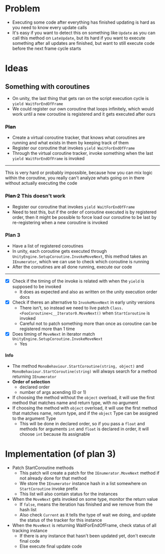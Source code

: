 # Problem
- Executing some code after everything has finished updating is hard as you need to know every update calls
- It's easy if you want to detect this on something like `Update` as you can call this method on `LateUpdate`, but its hard if you want to execute something after all updates are finished, but want to still execute code before the next frame cycle starts

# Ideas
## Something with coroutines
- On unity, the last thing that gets ran on the script execution cycle is `yield WaitForEndOfFrame`
- We could register our own coroutine that loops infinitely, which would work until a new coroutine is registered and it gets executed after ours

### ~~Plan~~
- Create a virtual coroutine tracker, that knows what coroutines are running and what exists in them by keeping track of them
- Register our coroutine that invokes `yield WaitForEndOfFrame`
- Through the virtual coroutine tracker, invoke something when the last `yield WaitForEndOfFrame` is invoked
---
This is very hard or probably impossible, because how you can mix logic within the coroutine, you really can't analyze whats going on in there without actually executing the code

### ~~Plan 2~~ This doesn't work
- Register our coroutine that invokes `yield WaitForEndOfFrame`
- Need to test this, but if the order of coroutine executed is by registered order, then it might be possible to force load our coroutine to be last by re-registering when a new coroutine is invoked

### Plan 3
- Have a list of registered coroutines
- In unity, each coroutine gets executed through `UnityEngine.SetupCoroutine.InvokeMoveNext`, this method takes an `IEnumerator`, which we can use to check which coroutine is running
- After the coroutines are all done running, execute our code
---
- [x] Check if the timing of the invoke is related with when the `yield` is supposed to be invoked
  - It does as expected and also as written on the unity execution order docs
- [x] Check if theres an alternative to `InvokeMoveNext` in early unity versions
  - There isn't, so instead we need to live patch `Class.<FooCoroutine>c__Iterator0.MoveNext()` when `StartCoroutine` is invoked
  - Careful not to patch something more than once as coroutine can be registered more than 1 time
- [x] Does timing of `MoveNext` in iterator match `UnityEngine.SetupCoroutine.InvokeMoveNext`
  - Yes

#### Info
- The method `MonoBehaviour.StartCoroutine(string, object)` and `MonoBehaviour.StartCoroutine(string)` will always search for a method returning `IEnumerator`
- **Order of selection**
  - declared order
  - number of args acending (0 or 1)
- If choosing the method without the `object` overload, it will use the first method that matches name and return type, with no argument
- If choosing the method with `object` overload, it will use the first method that matches name, return type, and if the `object` Type can be assigned to the argument Type
  - This will be done in declared order, so if you pass a `float` and methods for arguments `int` and `float` is declared in order, it will choose `int` because its assignable

# Implementation (of plan 3)
- Patch StartCoroutine methods
  - This patch will create a patch for the `IEnumerator.MoveNext` method if not already done for that method
  - We store the `IEnumerator` instance hash in a list somewhere on `StartCoroutine` invoke prefix
  - This list will also contain status for the instances
- When the `MoveNext` gets invoked on some type, monitor the return value
  - If `false`, means the iteration has finished and we remove from the hash list
  - Also check `Current` as it tells the type of wait we doing, and update the status of the tracker for this instance
- When the `MoveNext` is returning WaitForEndOfFrame, check status of all tracking instance
  - If there is any instance that hasn't been updated yet, don't execute final code
  - Else execute final update code